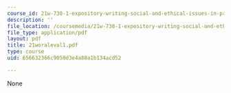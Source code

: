 ```yaml
---
course_id: 21w-730-1-expository-writing-social-and-ethical-issues-in-print-photography-and-film-fall-2005
description: ''
file_location: /coursemedia/21w-730-1-expository-writing-social-and-ethical-issues-in-print-photography-and-film-fall-2005/656632366c9050d3e4a88a1b134acd52_21woraleval1.pdf
file_type: application/pdf
layout: pdf
title: 21woraleval1.pdf
type: course
uid: 656632366c9050d3e4a88a1b134acd52

---
```

None